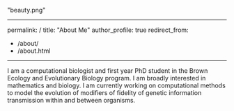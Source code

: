 "beauty.png"

---
permalink: /
title: "About Me"
author_profile: true
redirect_from: 
  - /about/
  - /about.html
---

I am a computational biologist and first year PhD student in the Brown Ecology and Evolutionary Biology program. I am broadly interested in mathematics and biology. I am currently working on computational methods to model the evolution of modifiers of fidelity of genetic information transmission within and between organisms.


